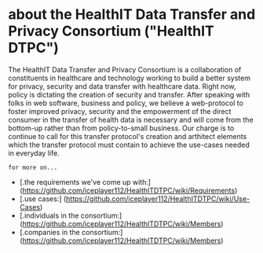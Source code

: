 about the HealthIT Data Transfer and Privacy Consortium ("HealthIT DTPC")
============
The HealthIT Data Transfer and Privacy Consortium is a collaboration of constituents in healthcare and technology working to build a better system for privacy, security and data transfer with healthcare data. Right now, policy is dictating the creation of security and transfer.  After speaking with folks in web software, business and policy, we believe a web-protocol to foster improved privacy, security and the empowerment of the direct consumer in the transfer of health data is necessary and will come from the bottom-up rather than from policy-to-small business.  Our charge is to continue to call for this transfer protocol's creation and arthitect elements which the transfer protocol must contain to achieve the use-cases needed in everyday life.


```
for more on...
```
* [.the requirements we've come up with:] (https://github.com/iceplayer112/HealthITDTPC/wiki/Requirements)
* [.use cases:] (https://github.com/iceplayer112/HealthITDTPC/wiki/Use-Cases)
* [.individuals in the consortium:] (https://github.com/iceplayer112/HealthITDTPC/wiki/Members)
* [.companies in the consortium:] (https://github.com/iceplayer112/HealthITDTPC/wiki/Members)
